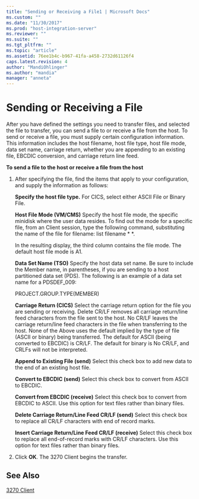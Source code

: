 ```yaml
---
title: "Sending or Receiving a File1 | Microsoft Docs"
ms.custom: ""
ms.date: "11/30/2017"
ms.prod: "host-integration-server"
ms.reviewer: ""
ms.suite: ""
ms.tgt_pltfrm: ""
ms.topic: "article"
ms.assetid: 76ee1b4c-b967-41fa-a458-2732d61126f4
caps.latest.revision: 4
author: "MandiOhlinger"
ms.author: "mandia"
manager: "anneta"
---
```

# Sending or Receiving a File
After you have defined the settings you need to transfer files, and selected the file to transfer, you can send a file to or receive a file from the host. To send or receive a file, you must supply certain configuration information. This information includes the host filename, host file type, host file mode, data set name, carriage return, whether you are appending to an existing file, EBCDIC conversion, and carriage return line feed.  
  
 **To send a file to the host or receive a file from the host**  
  
1.  After specifying the file, find the items that apply to your configuration, and supply the information as follows:  
  
     **Specify the host file type.** For CICS, select either ASCII File or Binary File.  
  
     **Host File Mode (VM/CMS)** Specify the host file mode, the specific minidisk where the user data resides. To find out the mode for a specific file, from an Client session, type the following command, substituting the name of the file for filename: list filename * \*.  
  
     In the resulting display, the third column contains the file mode. The default host file mode is A1.  
  
     **Data Set Name (TSO)** Specify the host data set name. Be sure to include the Member name, in parentheses, if you are sending to a host partitioned data set (PDS). The following is an example of a data set name for a PDSDEF_009:  
  
     PROJECT.GROUP.TYPE(MEMBER)  
  
     **Carriage Return (CICS)** Select the carriage return option for the file you are sending or receiving. Delete CR/LF removes all carriage return/line feed characters from the file sent to the host. No CR/LF leaves the carriage return/line feed characters in the file when transferring to the host. None of the Above uses the default implied by the type of file (ASCII or binary) being transferred. The default for ASCII (being converted to EBCDIC) is CR/LF. The default for binary is No CR/LF, and CRLFs will not be interpreted.  
  
     **Append to Existing File (send)** Select this check box to add new data to the end of an existing host file.  
  
     **Convert to EBCDIC (send)** Select this check box to convert from ASCII to EBCDIC.  
  
     **Convert from EBCDIC (receive)** Select this check box to convert from EBCDIC to ASCII. Use this option for text files rather than binary files.  
  
     **Delete Carriage Return/Line Feed CR/LF (send)** Select this check box to replace all CR/LF characters with end of record marks.  
  
     **Insert Carriage Return/Line Feed CR/LF (receive)** Select this check box to replace all end-of-record marks with CR/LF characters. Use this option for text files rather  than binary files.  
  
2.  Click **OK**. The 3270 Client begins the transfer.  
  
## See Also  
 [3270 Client](../core/3270-client2.md)